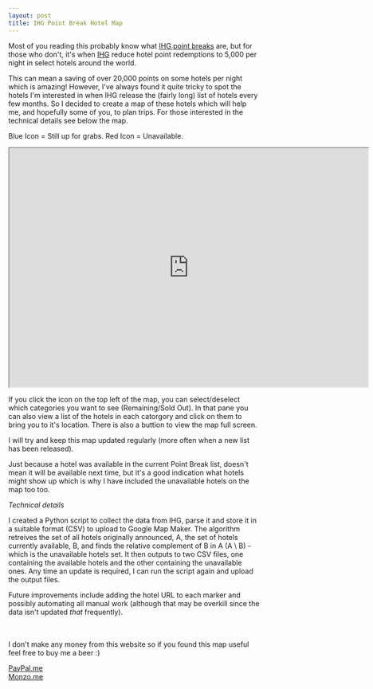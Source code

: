```yaml
---
layout: post
title: IHG Point Break Hotel Map
---
```


Most of you reading this probably know what [IHG point breaks](https://www.ihg.com/rewardsclub/content/gb/en/redeem-rewards/pointbreaks) are, but for those who don't, it's when [IHG](https://www.ihg.com/) reduce hotel point redemptions to 5,000 per night in select hotels around the world.

This can mean a saving of over 20,000 points on some hotels per night which is amazing! However, I've always found it quite tricky to spot the hotels I'm interested in when IHG release the (fairly long) list of hotels every few months. So I decided to create a map of these hotels which will help me, and hopefully some of you, to plan trips. For those interested in the technical details see below the map.

Blue Icon = Still up for grabs.
Red Icon = Unavailable.

<iframe src="https://www.google.com/maps/d/embed?mid=1peKGEbnhcfhgjVR8DvVVC60z-74" width="720" height="480"></iframe>


If you click the icon on the top left of the map, you can select/deselect which categories you want to see (Remaining/Sold Out). In that pane you can also view a list of the hotels in each catorgory and click on them to bring you to it's location. There is also a buttion to view the map full screen.

I will try and keep this map updated regularly (more often when a new list has been released).

Just because a hotel was available in the current Point Break list, doesn't mean it will be available next time, but it's a good indication what hotels might show up which is why I have included the unavailable hotels on the map too too.

*Technical details*

I created a Python script to collect the data from IHG, parse it and store it in a suitable format (CSV) to upload to Google Map Maker. The algorithm retreives the set of all hotels originally announced, A, the set of hotels currently available, B, and finds the relative complement of B in A (A \ B) - which is the unavailable hotels set. It then outputs to two CSV files, one containing the available hotels and the other containing the unavailable ones. Any time an update is required, I can run the script again and upload the output files.

Future improvements include adding the hotel URL to each marker and possibly automating all manual work (although that may be overkill since the data isn't updated _that_ frequently).

<br/>
<br/>
I don't make any money from this website so if you found this map useful feel free to buy me a beer :)

<a href="https://www.paypal.me/CormacQ">PayPal.me</a>
<br/>
<a href="https://monzo.me/cormacquinn">Monzo.me</a>